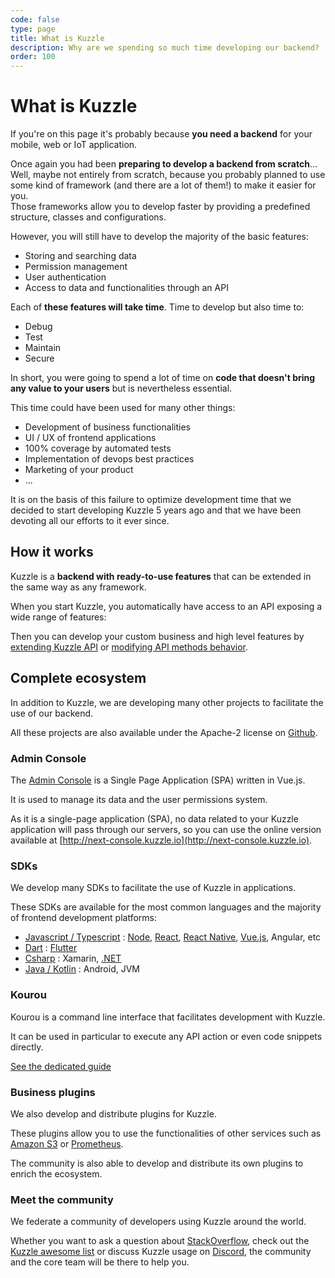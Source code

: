 ```yaml
---
code: false
type: page
title: What is Kuzzle
description: Why are we spending so much time developing our backend?
order: 100
---
```


# What is Kuzzle

If you're on this page it's probably because **you need a backend** for your mobile, web or IoT application.

Once again you had been **preparing to develop a backend from scratch**... Well, maybe not entirely from scratch, because you probably planned to use some kind of framework (and there are a lot of them!) to make it easier for you.  
Those frameworks allow you to develop faster by providing a predefined structure, classes and configurations.

However, you will still have to develop the majority of the basic features:
 - Storing and searching data
 - Permission management
 - User authentication
 - Access to data and functionalities through an API

Each of **these features will take time**. Time to develop but also time to:
 - Debug
 - Test 
 - Maintain
 - Secure

In short, you were going to spend a lot of time on **code that doesn't bring any value to your users** but is nevertheless essential.

This time could have been used for many other things:
 - Development of business functionalities
 - UI / UX of frontend applications
 - 100% coverage by automated tests
 - Implementation of devops best practices
 - Marketing of your product
 - ...

It is on the basis of this failure to optimize development time that we decided to start developing Kuzzle 5 years ago and that we have been devoting all our efforts to it ever since.

## How it works

Kuzzle is a **backend with ready-to-use features** that can be extended in the same way as any framework.

When you start Kuzzle, you automatically have access to an API exposing a wide range of features:

<!-- <IconTable :items="[
  { text: 'Data storage and access', icon: 'guides/introduction/1-what-is-kuzzle/feature-data-storage.svg' },
  { text: 'Advanced permission system', icon: 'guides/introduction/1-what-is-kuzzle/feature-acl.svg' },
  { text: 'Multi authentication', icon: 'guides/introduction/1-what-is-kuzzle/feature-auth.svg' },
  { text: 'Multi protocol API (Http, WebSocket, MQTT)', icon: 'guides/introduction/1-what-is-kuzzle/feature-api.svg' },
  { text: 'Realtime engine', icon: 'guides/introduction/1-what-is-kuzzle/feature-realtime.svg' },
  { text: 'Integrated cluster mode', icon: 'guides/introduction/1-what-is-kuzzle/feature-cluster.svg' },
]"/> -->

Then you can develop your custom business and high level features by [extending Kuzzle API](/core/2/some-link) or [modifying API methods behavior](/core/2/some-link).

## Complete ecosystem

In addition to Kuzzle, we are developing many other projects to facilitate the use of our backend.   

All these projects are also available under the Apache-2 license on [Github](https://github.com/kuzzleio).

### Admin Console

The [Admin Console](/core/2/some-link) is a Single Page Application (SPA) written in Vue.js.  

It is used to manage its data and the user permissions system.

As it is a single-page application (SPA), no data related to your Kuzzle application will pass through our servers, so you can use the online version available at [http://next-console.kuzzle.io](http://next-console.kuzzle.io).

### SDKs

We develop many SDKs to facilitate the use of Kuzzle in applications.  

These SDKs are available for the most common languages and the majority of frontend development platforms:
 - [Javascript / Typescript](/sdk/js/7) : [Node](/sdk/js/7/getting-started/node-js/), [React](/sdk/js/7/getting-started/react/standalone/), [React Native](/sdk/js/7/getting-started/react-native/), [Vue.js](/sdk/js/7/getting-started/vuejs/standalone/), Angular, etc
 - [Dart](/sdk/dart/2) : [Flutter](/sdk/dart/2/getting-started/flutter/)
 - [Csharp](/sdk/csharp/2) : Xamarin, [.NET](/sdk/csharp/2/getting-started/standalone/)
 - [Java / Kotlin](/sdk/some/link) : Android, JVM

### Kourou

Kourou is a command line interface that facilitates development with Kuzzle.

It can be used in particular to execute any API action or even code snippets directly.

[See the dedicated guide](/some/link/kourou)

### Business plugins

We also develop and distribute plugins for Kuzzle.  

These plugins allow you to use the functionalities of other services such as [Amazon S3](https://docs.kuzzle.io/official-plugins/s3/2) or [Prometheus](https://github.com/kuzzleio/kuzzle-plugin-prometheus).

The community is also able to develop and distribute its own plugins to enrich the ecosystem.

### Meet the community

We federate a community of developers using Kuzzle around the world.

Whether you want to ask a question about [StackOverflow](https://stackoverflow.com/questions/ask?tags=kuzzle), check out the [Kuzzle awesome list](https://github.com/kuzzleio/awesome-kuzzle) or discuss Kuzzle usage on [Discord](http://join.discord.kuzzle.io), the community and the core team will be there to help you.

